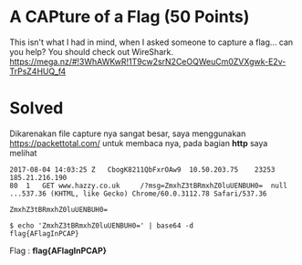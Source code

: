 # A CAPture of a Flag (50 Points)
This isn't what I had in mind, when I asked someone to capture a flag... can you help? You should check out WireShark. https://mega.nz/#!3WhAWKwR!1T9cw2srN2CeOQWeuCm0ZVXgwk-E2v-TrPsZ4HUQ_f4
# Solved
Dikarenakan file capture nya sangat besar, saya menggunakan https://packettotal.com/ untuk membaca nya, pada bagian <b>http</b> saya melihat
```
2017-08-04 14:03:25 Z	CbogK8211QbFxrOAw9	10.50.203.75	23253	185.21.216.190
80	1	GET	www.hazzy.co.uk 	/?msg=ZmxhZ3tBRmxhZ0luUENBUH0=	null	...537.36 (KHTML, like Gecko) Chrome/60.0.3112.78 Safari/537.36
```
```
ZmxhZ3tBRmxhZ0luUENBUH0=
```
```
$ echo 'ZmxhZ3tBRmxhZ0luUENBUH0=' | base64 -d
flag{AFlagInPCAP}
```
Flag : <b>flag{AFlagInPCAP}</b>